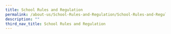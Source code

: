 ```yaml
---
title: School Rules and Regulation
permalink: /about-us/School-Rules-and-Regulation/School-Rules-and-Regulation/
description: ""
third_nav_title: School Rules and Regulation
---
```

